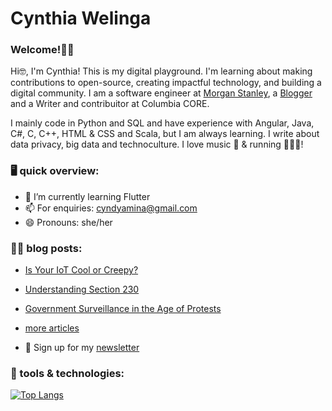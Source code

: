 <!--**CynthiaWelinga/CynthiaWelinga** is a ✨ _special_ ✨ repository because its `README.md` (this file) appears on your GitHub profile.-->

# Cynthia Welinga

### Welcome!👋🏾 

<p> Hi🤓, I'm Cynthia! This is my digital playground. I'm learning about making contributions to open-source, creating impactful technology, and building a digital community. I am a software engineer at <a href="https://www.linkedin.com/in/cynthia-juma/">Morgan Stanley</a>, a <a href="https://cynthiawelinga.com/">Blogger</a> and a Writer and contribuitor at Columbia CORE. </p>
I mainly code in Python and SQL and have experience with Angular, Java, C#, C, C++, HTML & CSS and Scala, but I am always learning. I write about data privacy, big data and technoculture. I love music 🎼 & running 🏃🏾‍♀️!
 
### 🖥️ quick overview: 
- 🌱 I’m currently learning Flutter
- 📫 For enquiries: cyndyamina@gmail.com 
- 😄 Pronouns: she/her

### ✍🏾 blog posts:
- <a href="https://cynthiawelinga.com/is-your-iot-cool-or-creepy/">Is Your IoT Cool or Creepy?</a>
- <a href="https://cynthiawelinga.com/understanding-section-230/">Understanding Section 230</a>
- <a href="https://cynthiawelinga.com/218-2/">Government Surveillance in the Age of Protests</a>
- <a href="https://cynthiawelinga.com/tech-articles/">more articles</a>

- 💌 Sign up for my <a href="https://cynthiawelinga.com/subscribe/">newsletter</a>

### 🔧 tools & technologies:
[![Top Langs](https://github-readme-stats.vercel.app/api/top-langs/?username=CynthiaWelinga&layout=compact)](https://github.com/CynthiaWelinga/github-readme-stats)




